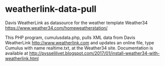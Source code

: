# weatherlink-data-pull
Davis WeatherLink as datasource for the weather template Weather34 https://www.weather34.com/homeweatherstation/

This PHP program, cumulusdata.php, pulls XML data from Davis WeatherLink http://www.weatherlink.com and updates an online file, type Cumulus with name realtime.txt, at the Weather34 site. Documentation is available at http://pysselilivet.blogspot.com/2017/01/install-weather34-with-weatherlink.html

